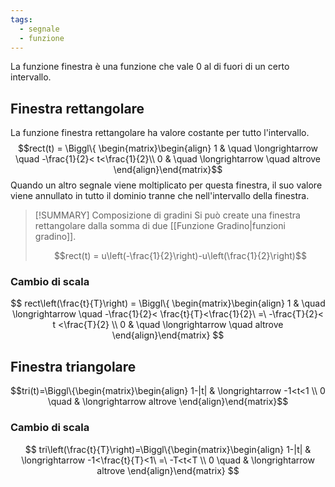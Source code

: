 ```yaml
---
tags:
  - segnale
  - funzione
---
```

La funzione finestra è una funzione che vale $0$ al di fuori di un certo intervallo. 
## Finestra rettangolare

La funzione finestra rettangolare ha valore costante per tutto l'intervallo.
$$rect(t) = \Biggl\{ \begin{matrix}\begin{align}
1 & \quad \longrightarrow \quad -\frac{1}{2}< t<\frac{1}{2}\\
0 & \quad \longrightarrow \quad altrove
\end{align}\end{matrix}$$
Quando un altro segnale viene moltiplicato per questa finestra, il suo valore viene annullato in tutto il dominio tranne che nell'intervallo della finestra.

> [!SUMMARY] Composizione di gradini
> Si può create una finestra rettangolare dalla somma di due [[Funzione Gradino|funzioni gradino]].
> 
> $$rect(t) = u\left(-\frac{1}{2}\right)-u\left(\frac{1}{2}\right)$$

### Cambio di scala
$$
rect\left(\frac{t}{T}\right) = \Biggl\{ \begin{matrix}\begin{align}
1 & \quad \longrightarrow \quad -\frac{1}{2}< \frac{t}{T}<\frac{1}{2}\ =\ -\frac{T}{2}< t <\frac{T}{2} \\
0 & \quad \longrightarrow \quad altrove
\end{align}\end{matrix}
$$

## Finestra triangolare

$$tri(t)=\Biggl\{\begin{matrix}\begin{align}
1-|t|  & \longrightarrow -1<t<1 \\
0 \quad & \longrightarrow altrove
\end{align}\end{matrix}$$
### Cambio di scala
$$
tri\left(\frac{t}{T}\right)=\Biggl\{\begin{matrix}\begin{align}
1-|t|  & \longrightarrow -1<\frac{t}{T}<1\ =\ -T<t<T \\
0 \quad & \longrightarrow altrove
\end{align}\end{matrix}
$$
